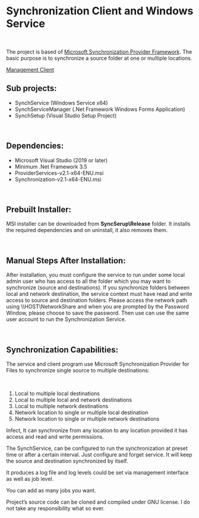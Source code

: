 <p><h1>Synchronization Client and Windows Service</h1></p>
<p>&nbsp;</p>
<p>The project is based of <a href="https://www.microsoft.com/en-us/download/details.aspx?id=23217">Microsoft Synchronization Provider Framework</a>. The basic purpose is to synchronize a source folder at one or multiple locations.</p>

[Management Client]([https://via.placeholder.com/](https://github.com/KashifMushtaq/FileSync/sync1.jpeg)200x150 "Sync Manager")

<p><h2>Sub projects:</h2></p>

* SynchService (Windows Service x64)
* SynchServiceManager (.Net Framework Windows Forms Application)
* SynchSetup (Visual Studio Setup Project)

<p>&nbsp;</p>
<p><h2>Dependencies:</h2></p>

* Microsoft Visual Studio (2019 or later)
* Minimum .Net Framework 3.5
* ProviderServices-v2.1-x64-ENU.msi
* Synchronization-v2.1-x64-ENU.msi

<p>&nbsp;</p>
<p><h2>Prebuilt Installer:</h2></p>
<p>MSI installer can be downloaded from <b>SyncSerup\Release</b> folder. It installs the required dependencies and on uninstall, it also removes them.</p>

<p>&nbsp;</p>
<p><h2>Manual Steps After Installation:</h2></p>
<p>After installation, you must configure the service to run under some local admin user who has access to all the folder which you may want to synchronize (source and destinations). If you synchronize folders between local and network destination, the service context must have read and write access to source and destination folders. Please access the network path using \\HOST\NetworkShare and when you are prompted by the Password Window, please choose to save the password. Then use can use the same user account to run the Synchronization Service.</p>

<p>&nbsp;</p>
<p><h2>Synchronization Capabilities:</h2></p>
<p>The service and client program use Microsoft Synchronization Provider for Files to synchronize single source to multiple destinations:</p>
<p>&nbsp;</p>

1.	Local to multiple local destinations
2.	Local to multiple local and network destinations
3.	Local to multiple network destinations
4.	Network location to single or multiple local destination
5.	Network location to single or multiple network destinations

<p>Infect, It can synchronize from any location to any location provided it has access and read and write permissions.</p>

<p>The SynchService, can be configured to run the synchronization at preset time or after a certain interval. Just configure and forget service. It will keep the source and destination synchronized by itself.</p>

<p>It produces a log file and log levels could be set via management interface as well as job level.</p>
<p>You can add as many jobs you want.</p>
<p>Project’s source code can be cloned and compiled under GNU license. I do not take any responsibility what so ever.</p>

